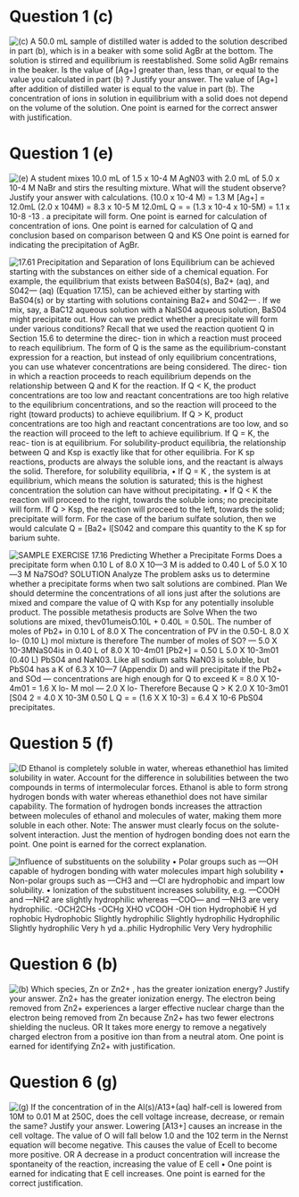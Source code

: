 # Question 1 (c)

 ![(c) A 50.0 mL sample of distilled water is added to the solution
 described in part (b), which is in a beaker with some solid AgBr at
 the bottom. The solution is stirred and equilibrium is reestablished.
 Some solid AgBr remains in the beaker. Is the value of \[Ag+\] greater
 than, less than, or equal to the value you calculated in part (b) ?
 Justify your answer. The value of \[Ag+\] after addition of distilled
 water is equal to the value in part (b). The concentration of ions in
 solution in equilibrium with a solid does not depend on the volume of
 the solution. One point is earned for the correct answer with
 justification. ](./media/image102.png)

# Question 1 (e)

 ![(e) A student mixes 10.0 mL of 1.5 x 10-4 M AgN03 with 2.0 mL of 5.0
 x 10-4 M NaBr and stirs the resulting mixture. What will the student
 observe? Justify your answer with calculations. (10.0 x 10-4 M) = 1.3
 M \[Ag+\] = 12.0mL (2.0 x 104M) = 8.3 x 10-5 M 12.0mL Q = = (1.3 x
 10-4 x 10-5M) = 1.1 x 10-8 -13 . a precipitate will form. One point is
 earned for calculation of concentration of ions. One point is earned
 for calculation of Q and conclusion based on comparison between Q and
 KS One point is earned for indicating the precipitation of AgBr.
 ](./media/image103.png)
 
 ![17.61 Precipitation and Separation of Ions Equilibrium can be
 achieved starting with the substances on either side of a chemical
 equation. For example, the equilibrium that exists between BaS04(s),
 Ba2+ (aq), and S042— (aq) (Equation 17.15), can be achieved either by
 starting with BaS04(s) or by starting with solutions containing Ba2+
 and S042— . If we mix, say, a BaC12 aqueous solution with a NalS04
 aqueous solution, BaS04 might precipitate out. How can we predict
 whether a precipitate will form under various conditions? Recall that
 we used the reaction quotient Q in Section 15.6 to determine the
 direc- tion in which a reaction must proceed to reach equilibrium. The
 form of Q is the same as the equilibrium-constant expression for a
 reaction, but instead of only equilibrium concentrations, you can use
 whatever concentrations are being considered. The direc- tion in which
 a reaction proceeds to reach equilibrium depends on the relationship
 between Q and K for the reaction. If Q < K, the product
 concentrations are too low and reactant concentrations are too high
 relative to the equilibrium concentrations, and so the reaction will
 proceed to the right (toward products) to achieve equilibrium. If Q >
 K, product concentrations are too high and reactant concentrations are
 too low, and so the reaction will proceed to the left to achieve
 equilibrium. If Q = K, the reac- tion is at equilibrium. For
 solubility-product equilibria, the relationship between Q and Ksp is
 exactly like that for other equilibria. For K sp reactions, products
 are always the soluble ions, and the reactant is always the solid.
 Therefore, for solubility equilibria, • If Q = K , the system is at
 equilibrium, which means the solution is saturated; this is the
 highest concentration the solution can have without precipitating. •
 If Q < K the reaction will proceed to the right, towards the soluble
 ions; no precipitate will form. If Q > Ksp, the reaction will proceed
 to the left, towards the solid; precipitate will form. For the case of
 the barium sulfate solution, then we would calculate Q = \[Ba2+
 l\[S042 and compare this quantity to the K sp for barium suhte.
 ](./media/image104.png)
 
 ![SAMPLE EXERCISE 17.16 Predicting Whether a Precipitate Forms Does a
 precipitate form when 0.10 L of 8.0 X 10—3 M is added to 0.40 L of 5.0
 X 10—3 M Na7SOd? SOLUTION Analyze The problem asks us to determine
 whether a precipitate forms when two salt solutions are combined. Plan
 We should determine the concentrations of all ions just after the
 solutions are mixed and compare the value of Q with Ksp for any
 potentially insoluble product. The possible metathesis products are
 Solve When the two solutions are mixed, thev01umeisO.10L + 0.40L =
 0.50L. The number of moles of Pb2+ in 0.10 L of 8.0 X The
 concentration of PV in the 0.50-L 8.0 X lo- (0.10 L) mol mixture is
 therefore The number of moles of SO? — 5.0 X 10-3MNaS04is in 0.40 L of
 8.0 X 10-4m01 \[Pb2+\] = 0.50 L 5.0 X 10-3m01 (0.40 L) PbS04 and
 NaN03. Like all sodium salts NaN03 is soluble, but PbS04 has a K of
 6.3 X 10—7 (Appendix D) and will precipitate if the Pb2+ and SOd —
 concentrations are high enough for Q to exceed K = 8.0 X 10-4m01 = 1.6
 X lo- M mol — 2.0 X lo- Therefore Because Q > K 2.0 X 10-3m01 \[S04 2
 = 4.0 X 10-3M 0.50 L Q = = (1.6 X X 10-3) = 6.4 X 10-6 PbS04
 precipitates. ](./media/image105.png)

# Question 5 (f)

 ![(D Ethanol is completely soluble in water, whereas ethanethiol has
 limited solubility in water. Account for the difference in
 solubilities between the two compounds in terms of intermolecular
 forces. Ethanol is able to form strong hydrogen bonds with water
 whereas ethanethiol does not have similar capability. The formation of
 hydrogen bonds increases the attraction between molecules of ethanol
 and molecules of water, making them more soluble in each other. Note:
 The answer must clearly focus on the solute- solvent interaction. Just
 the mention of hydrogen bonding does not earn the point. One point is
 earned for the correct explanation. ](./media/image106.png)
 
 ![Influence of substituents on the solubility • Polar groups such as
 —OH capable of hydrogen bonding with water molecules impart high
 solubility • Non-polar groups such as —CH3 and —Cl are hydrophobic and
 impart low solubility. • Ionization of the substituent increases
 solubility, e.g. —COOH and —NH2 are slightly hydrophilic whereas —COO—
 and —NH3 are very hydrophilic. -OCH2CHs -OCHg XHO vCOOH -OH tion
 Hydrophobi€ H yd rophobic Hydrophobic Slightly hydrophilic Slightly
 hydrophilic Hydrophilic Slightly hydrophilic Very h yd a..philic
 Hydrophilic Very Very hydrophilic ](./media/image107.png)

# Question 6 (b)

 ![(b) Which species, Zn or Zn2+ , has the greater ionization energy?
 Justify your answer. Zn2+ has the greater ionization energy. The
 electron being removed from Zn2+ experiences a larger effective
 nuclear charge than the electron being removed from Zn because Zn2+
 has two fewer electrons shielding the nucleus. OR It takes more energy
 to remove a negatively charged electron from a positive ion than from
 a neutral atom. One point is earned for identifying Zn2+ with
 justification. ](./media/image108.png)

# Question 6 (g)

 ![(g) If the concentration of in the Al(s)/A13+(aq) half-cell is
 lowered from 10M to 0.01 M at 250C, does the cell voltage increase,
 decrease, or remain the same? Justify your answer. Lowering \[A13+\]
 causes an increase in the cell voltage. The value of O will fall below
 1.0 and the 102 term in the Nernst equation will become negative. This
 causes the value of Ecell to become more positive. OR A decrease in a
 product concentration will increase the spontaneity of the reaction,
 increasing the value of E cell • One point is earned for indicating
 that E cell increases. One point is earned for the correct
 justification. ](./media/image109.png)
